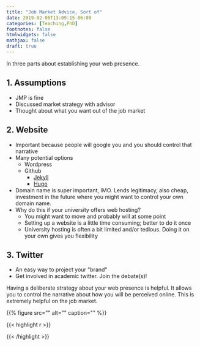 ```yaml
---
title: "Job Market Advice, Sort of"
date: 2019-02-06T13:09:15-06:00
categories: [Teaching,PhD]
footnotes: false
htmlwidgets: false
mathjax: false
draft: true
---
```

In three parts about establishing your web presence.
<!--more-->
## 1. Assumptions
- JMP is fine
- Discussed market strategy with advisor
- Thought about what you want out of the job market

## 2. Website
- Important because people will google you and you should control that narrative
- Many potential options
  - Wordpress
  - Github
    - [Jekyll](https://pages.github.com/)
    - [Hugo]()
- Domain name is super important, IMO. Lends legitimacy, also cheap, investment in the future where you might want to control your own domain name.
- Why do this if your university offers web hosting?
  - You might want to move and probably will at some point
  - Setting up a website is a little time consuming; better to do it once
  - University hosting is often a bit limited and/or tedious. Doing it on your own gives you flexibility

## 3. Twitter
- An easy way to project your "brand"
- Get involved in academic twitter. Join the debate(s)!

Having a deliberate strategy about your web presence is helpful. It allows you to control the narrative about how you will be perceived online. This is extremely helpful on the job market.


<!--more-->

{{% figure src="" alt="" caption="" %}}


{{< highlight r >}}


{{< /highlight >}}

